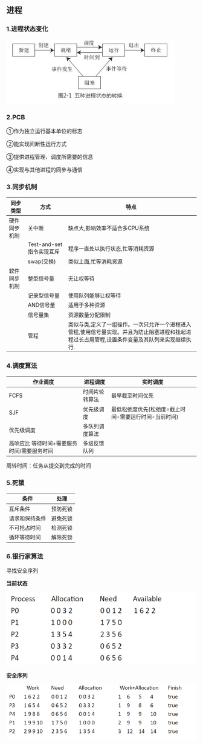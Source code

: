 ## 进程

### 1.进程状态变化

![](images/01_进程状态.jpeg)

### 2.PCB

①作为独立运行基本单位的标志

②能实现间断性运行方式

③提供进程管理、调度所需要的信息

④实现与其他进程的同步与通信

### 3.同步机制

| 同步类型     | 方式                     | 特点                                                         |
| ------------ | ------------------------ | ------------------------------------------------------------ |
| 硬件同步机制 | 关中断                   | 缺点大,影响效率不适合多CPU系统                               |
|              | Test-and-set指令实现互斥 | 程序一直处以执行状态,忙等消耗资源                            |
|              | swap(交换)               | 类似上面,忙等消耗资源                                        |
| 软件同步机制 | 整型信号量               | 无让权等待                                                   |
|              | 记录型信号量             | 使用队列能够让权等待                                         |
|              | AND信号量                | 适用于多种资源                                               |
|              | 信号量集                 | 资源数量分配限制                                             |
|              | 管程                     | 类似与类,定义了一组操作。一次只允许一个进程进入管程,使用信号量实现。并且为防止阻塞进程和挂起进程过长占用管程,设置条件变量及其队列来实现继续执行. |

### 4.调度算法

| 作业调度                                    | 进程调度       | 实时调度                                              |
| ------------------------------------------- | -------------- | ----------------------------------------------------- |
| FCFS                                        | 时间片轮转算法 | 最早截至时间优先                                      |
| SJF                                         | 优先级调度     | 最低松弛度优先(松弛度=截止时间-需要运行时间-当前时间) |
| 优先级调度                                  | 多队列调度算法 |                                                       |
| 高响应比 等待时间+需要服务时间/需要服务时间 | 多级反馈队列   |                                                       |

周转时间：任务从提交到完成的时间

### 5.死锁

| 条件           | 处理     |
| -------------- | -------- |
| 互斥条件       | 预防死锁 |
| 请求和保持条件 | 避免死锁 |
| 不可抢占时间   | 检测死锁 |
| 循环等待时间   | 解除死锁 |

### 6.银行家算法

寻找安全序列

**当前状态**

![](images/02_banker.jpg)

**安全序列**

![](images/03_banker.jpg)

